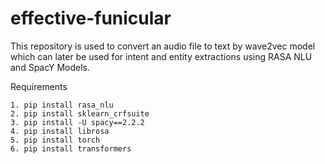 # effective-funicular

This repository is used to convert an audio file to text by wave2vec model which can later be used for intent and entity extractions using RASA NLU and SpacY Models.

Requirements
```
1. pip install rasa_nlu
2. pip install sklearn_crfsuite
3. pip install -U spacy==2.2.2
4. pip install librosa
5. pip install torch
6. pip install transformers
```
